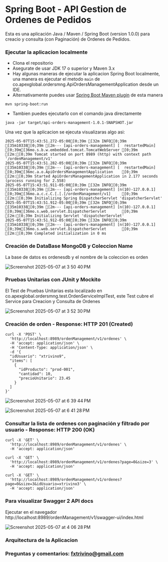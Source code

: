 # Spring Boot - API Gestion de Ordenes de Pedidos

Esta es una aplicación Java / Maven / Spring Boot (version 1.0.0) para creacio y consulta (con Paginación) de Ordenes de Pedidos.

### Ejecutar la aplicacion localmente

* Clona el repositorio
* Asegurate de usar JDK 17 o superior y Maven 3.x
* Hay algunas maneras de ejecutar la aplicacion Spring Boot localmente, una manera es ejecutar el metodo `main` de co.apexglobal.ordersmng.ApiOrdersManagementApplication desde un IDE.
* Alternativamente puedes usar [Spring Boot Maven plugin](https://docs.spring.io/spring-boot/docs/current/reference/html/build-tool-plugins-maven-plugin.html) de esta manera

```
mvn spring-boot:run
```

* Tambien puedes ejecutarlo con el comando java directamente
```
java -jar target/api-orders-management-1.0.1-SNAPSHOT.jar
```

Una vez que la aplicacion se ejecuta visualizaras algo asi:

```
2025-05-07T15:43:51.272-05:00[0;39m [32m INFO[0;39m [35m10338[0;39m [2m--- [api-orders-management] [  restartedMain] [0;39m[36mo.s.b.w.embedded.tomcat.TomcatWebServer [0;39m [2m:[0;39m Tomcat started on port 8989 (http) with context path '/ordenManagement/v1'
2025-05-07T15:43:51.282-05:00[0;39m [32m INFO[0;39m [35m10338[0;39m [2m--- [api-orders-management] [  restartedMain] [0;39m[36mc.a.o.ApiOrdersManagementApplication    [0;39m [2m:[0;39m Started ApiOrdersManagementApplication in 2.177 seconds (process running for 2.558)
2025-05-07T15:43:51.911-05:00[0;39m [32m INFO[0;39m [35m10338[0;39m [2m--- [api-orders-management] [n(10)-127.0.0.1] [0;39m[36mo.a.c.c.C.[.[.[/ordenManagement/v1]     [0;39m [2m:[0;39m Initializing Spring DispatcherServlet 'dispatcherServlet'
2025-05-07T15:43:51.912-05:00[0;39m [32m INFO[0;39m [35m10338[0;39m [2m--- [api-orders-management] [n(10)-127.0.0.1] [0;39m[36mo.s.web.servlet.DispatcherServlet       [0;39m [2m:[0;39m Initializing Servlet 'dispatcherServlet'
2025-05-07T15:43:51.912-05:00[0;39m [32m INFO[0;39m [35m10338[0;39m [2m--- [api-orders-management] [n(10)-127.0.0.1] [0;39m[36mo.s.web.servlet.DispatcherServlet       [0;39m [2m:[0;39m Completed initialization in 0 ms
```

### Creación de DataBase MongoDB y Coleccion Name

La base de datos es ordenesdb y el nombre de la coleccion es orden

![Screenshot 2025-05-07 at 3 50 40 PM](https://github.com/user-attachments/assets/791d432a-183e-4929-aa97-41eca29ac135)

### Pruebas Unitarias con JUnit y Mockito

El Test de Pruebas Unitarias esta localizado en co.apexglobal.ordersmng.test.OrdenServiceImplTest, este Test cubre el Service para Creacion y Consulta de Ordenes

![Screenshot 2025-05-07 at 3 52 30 PM](https://github.com/user-attachments/assets/623cdcd0-b81d-42c9-ae8a-15232044d7ef)


### Creación de orden - Response: HTTP 201 (Created)

```
curl -X 'POST' \
  'http://localhost:8989/ordenManagement/v1/ordenes' \
  -H 'accept: application/json' \
  -H 'Content-Type: application/json' \
  -d '{
  "idUsuario": "xtrivino9",
  "items": [
    {
      "idProducto": "prod-001",
      "cantidad": 10,
      "precioUnitario": 23.45
    }
  ]
}'
```
![Screenshot 2025-05-07 at 6 39 44 PM](https://github.com/user-attachments/assets/e3fa057c-40b5-4c0f-b55d-490b59e5d342)

![Screenshot 2025-05-07 at 6 41 28 PM](https://github.com/user-attachments/assets/3ebcb9ec-ea84-4f15-badf-c375430e0efa)


### Consultar la lista de ordenes con paginación y filtrado por usuario - Response: HTTP 200 (OK)

```
curl -X 'GET' \
  'http://localhost:8989/ordenManagement/v1/ordenes' \
  -H 'accept: application/json'
```

```
curl -X 'GET' \
  'http://localhost:8989/ordenManagement/v1/ordenes?page=0&size=3' \
  -H 'accept: application/json'
```

```
curl -X 'GET' \
  'http://localhost:8989/ordenManagement/v1/ordenes?page=0&size=3&idUsuario=xtrivino3' \
  -H 'accept: application/json'
```

### Para visualizar Swagger 2 API docs

Ejecutar en el navegador http://localhost:8989/ordenManagement/v1/swagger-ui/index.html

![Screenshot 2025-05-07 at 4 06 28 PM](https://github.com/user-attachments/assets/73ebfe3e-3356-421b-8983-d5b2a7b69024)


### Arquitectura de la Aplicacion




### Preguntas y comentarios: fxtrivino@gmail.com
